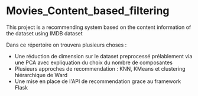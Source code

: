 # Movies_Content_based_filtering
This project is a recommending system based on the content information of the dataset using IMDB dataset 

Dans ce répertoire on trouvera plusieurs choses : 
- Une réduction de dimension sur le dataset preprocessé prélablement via une PCA avec expliquation du choix du nombre de composantes
- Plusieurs approches de recommendation : KNN, KMeans et clustering hiérarchique de Ward 
- Une mise en place de l'API de recommendation grace au framework Flask
